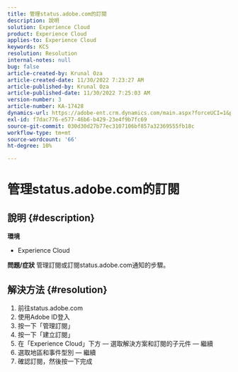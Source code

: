 ```yaml
---
title: 管理status.adobe.com的訂閱
description: 說明
solution: Experience Cloud
product: Experience Cloud
applies-to: Experience Cloud
keywords: KCS
resolution: Resolution
internal-notes: null
bug: false
article-created-by: Krunal Oza
article-created-date: 11/30/2022 7:23:27 AM
article-published-by: Krunal Oza
article-published-date: 11/30/2022 7:25:03 AM
version-number: 3
article-number: KA-17428
dynamics-url: https://adobe-ent.crm.dynamics.com/main.aspx?forceUCI=1&pagetype=entityrecord&etn=knowledgearticle&id=e101b6e0-7f70-ed11-9561-6045bd006a22
exl-id: f7dac776-e577-46b6-b429-23e4f9b7fc69
source-git-commit: 030d30d27b77ec3107106bf857a32369555fb18c
workflow-type: tm+mt
source-wordcount: '66'
ht-degree: 10%

---
```


# 管理status.adobe.com的訂閱

## 說明 {#description}

<b>環境</b>
- Experience Cloud



<b>問題/症狀</b>
管理訂閱或訂閱status.adobe.com通知的步驟。


## 解決方法 {#resolution}


1. 前往status.adobe.com
2. 使用Adobe ID登入
3. 按一下「管理訂閱」
4. 按一下「建立訂閱」
5. 在「Experience Cloud」下方 — 選取解決方案和訂閱的子元件 — 繼續
6. 選取地區和事件型別 — 繼續
7. 確認訂閱，然後按一下完成
